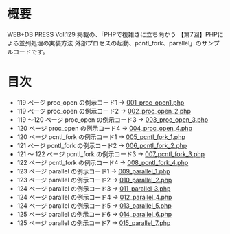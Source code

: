 # 概要
WEB+DB PRESS Vol.129 掲載の、「PHPで複雑さに立ち向かう 【第7回】PHPによる並列処理の実装方法 外部プロセスの起動、pcntl_fork、parallel」のサンプルコードです。

# 目次
- 119 ページ proc_open の例示コード1 → [001_proc_open1.php](./001_proc_open_1.php)
- 119 ページ proc_open の例示コード2 → [002_proc_open_2.php](./002_proc_open_2.php)
- 119 〜120 ページ proc_open の例示コード3 → [003_proc_open_3.php](./003_proc_open_3.php)
- 120 ページ proc_open の例示コード4 → [004_proc_open_4.php](./004_proc_open_4.php)
- 120 ページ pcntl_fork の例示コード1 → [005_pcntl_fork_1.php](./005_pcntl_fork_1.php)
- 121 ページ pcntl_fork の例示コード2 → [006_pcntl_fork_2.php](./006_pcntl_fork_2.php)
- 121 〜 122 ページ pcntl_fork の例示コード3 → [007_pcntl_fork_3.php](./007_pcntl_fork_3.php)
- 122 ページ pcntl_fork の例示コード4 → [008_pcntl_fork_4.php](./008_pcntl_fork_4.php)
- 123 ページ parallel の例示コード1 → [009_parallel_1.php](./009_parallel_1.php)
- 123 ページ parallel の例示コード2 → [010_parallel_2.php](./010_parallel_2.php)
- 124 ページ parallel の例示コード3 → [011_parallel_3.php](./011_parallel_3.php)
- 124 ページ parallel の例示コード4 → [012_parallel_4.php](./012_parallel_4.php)
- 124 ページ parallel の例示コード5 → [013_parallel_5.php](./013_parallel_5.php)
- 125 ページ parallel の例示コード6 → [014_parallel_6.php](./014_parallel_6.php)
- 125 ページ parallel の例示コード7 → [015_parallel_7.php](./015_parallel_7.php)
